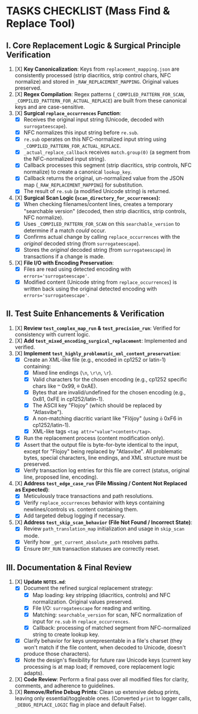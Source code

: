 # TASKS CHECKLIST (Mass Find & Replace Tool)

## I. Core Replacement Logic & Surgical Principle Verification

1.  [X] **Key Canonicalization**: Keys from `replacement_mapping.json` are consistently processed (strip diacritics, strip control chars, NFC normalize) and stored in `_RAW_REPLACEMENT_MAPPING`. Original values preserved.
2.  [X] **Regex Compilation**: Regex patterns (`_COMPILED_PATTERN_FOR_SCAN`, `_COMPILED_PATTERN_FOR_ACTUAL_REPLACE`) are built from these canonical keys and are case-sensitive.
3.  [X] **Surgical `replace_occurrences` Function**:
    *   [X] Receives the original input string (Unicode, decoded with `surrogateescape`).
    *   [X] NFC normalizes this input string before `re.sub`.
    *   [X] `re.sub` operates on this NFC-normalized input string using `_COMPILED_PATTERN_FOR_ACTUAL_REPLACE`.
    *   [X] `_actual_replace_callback` receives `match.group(0)` (a segment from the NFC-normalized input string).
    *   [X] Callback processes this segment (strip diacritics, strip controls, NFC normalize) to create a canonical `lookup_key`.
    *   [X] Callback returns the original, un-normalized value from the JSON map (`_RAW_REPLACEMENT_MAPPING`) for substitution.
    *   [X] The result of `re.sub` (a modified Unicode string) is returned.
4.  [X] **Surgical Scan Logic (`scan_directory_for_occurrences`):**
    *   [X] When checking filenames/content lines, creates a temporary "searchable version" (decoded, then strip diacritics, strip controls, NFC normalize).
    *   [X] Uses `_COMPILED_PATTERN_FOR_SCAN` on this `searchable_version` to determine if a match *could* occur.
    *   [X] Confirms actual change by calling `replace_occurrences` with the *original* decoded string (from `surrogateescape`).
    *   [X] Stores the *original* decoded string (from `surrogateescape`) in transactions if a change is made.
5.  [X] **File I/O with Encoding Preservation**:
    *   [X] Files are read using detected encoding with `errors='surrogateescape'`.
    *   [X] Modified content (Unicode string from `replace_occurrences`) is written back using the original detected encoding with `errors='surrogateescape'`.

## II. Test Suite Enhancements & Verification

1.  [X] **Review `test_complex_map_run` & `test_precision_run`**: Verified for consistency with current logic.
2.  [X] **Add `test_mixed_encoding_surgical_replacement`**: Implemented and verified.
3.  [X] **Implement `test_highly_problematic_xml_content_preservation`**:
    *   [X] Create an XML-like file (e.g., encoded in cp1252 or latin-1) containing:
        *   [X] Mixed line endings (`\n`, `\r\n`, `\r`).
        *   [X] Valid characters for the chosen encoding (e.g., cp1252 specific chars like `™` 0x99, `®` 0xAE).
        *   [X] Bytes that are invalid/undefined for the chosen encoding (e.g., 0x81, 0xFE in cp1252/latin-1).
        *   [X] The ASCII key "Flojoy" (which should be replaced by "Atlasvibe").
        *   [X] A non-matching diacritic variant like "Flöjoy" (using `ö` 0xF6 in cp1252/latin-1).
        *   [X] XML-like tags `<tag attr="value">content</tag>`.
    *   [X] Run the replacement process (content modification only).
    *   [X] Assert that the output file is byte-for-byte identical to the input, except for "Flojoy" being replaced by "Atlasvibe". All problematic bytes, special characters, line endings, and XML structure must be preserved.
    *   [X] Verify transaction log entries for this file are correct (status, original line, proposed line, encoding).
4.  [X] **Address `test_edge_case_run` (File Missing / Content Not Replaced as Expected)**:
    *   [X] Meticulously trace transactions and path resolutions.
    *   [X] Verify `replace_occurrences` behavior with keys containing newlines/controls vs. content containing them.
    *   [X] Add targeted debug logging if necessary.
5.  [X] **Address `test_skip_scan_behavior` (File Not Found / Incorrect State)**:
    *   [X] Review `path_translation_map` initialization and usage in `skip_scan` mode.
    *   [X] Verify how `_get_current_absolute_path` resolves paths.
    *   [X] Ensure `DRY_RUN` transaction statuses are correctly reset.

## III. Documentation & Final Review

1.  [X] **Update `NOTES.md`**:
    *   [X] Document the refined surgical replacement strategy:
        *   [X] Map loading: key stripping (diacritics, controls) and NFC normalization. Original values preserved.
        *   [X] File I/O: `surrogateescape` for reading and writing.
        *   [X] Matching: `searchable_version` for scan, NFC normalization of input for `re.sub` in `replace_occurrences`.
        *   [X] Callback: processing of matched segment from NFC-normalized string to create lookup key.
    *   [X] Clarify behavior for keys unrepresentable in a file's charset (they won't match if the file content, when decoded to Unicode, doesn't produce those characters).
    *   [X] Note the design's flexibility for future raw Unicode keys (current key processing is at map load; if removed, core replacement logic adapts).
2.  [X] **Code Review**: Perform a final pass over all modified files for clarity, comments, and adherence to guidelines.
3.  [X] **Remove/Refine Debug Prints**: Clean up extensive debug prints, leaving only essential/toggleable ones. (Converted `print` to logger calls, `_DEBUG_REPLACE_LOGIC` flag in place and default False).
